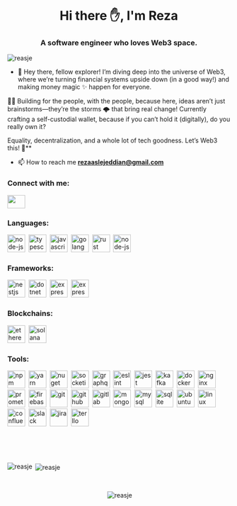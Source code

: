 <h1 align="center">Hi there ✋, I'm Reza</h1>
<h3 align="center">A software engineer who loves Web3 space.</h3>

<p align="left"> <img src="https://komarev.com/ghpvc/?username=reasje&label=Profile%20views&color=blue&style=flat"
        alt="reasje" /> </p>

- 🚀 Hey there, fellow explorer! I’m diving deep into the universe of Web3, where we’re turning financial systems upside
down (in a good way!) and making money magic ✨ happen for everyone.

👩‍🚀 Building for the people, with the people, because here, ideas aren’t just brainstorms—they’re the storms 🌩️ that
bring real change! Currently crafting a self-custodial wallet, because if you can’t hold it (digitally), do you really
own it?

Equality, decentralization, and a whole lot of tech goodness. Let’s Web3 this! 🦾**

- 📫 How to reach me **rezaaslejeddian@gmail.com**

<h3 align="left">Connect with me:</h3>
<p align="left">
    <a href="https://linkedin.com/in/reasje/" target="blank"><img align="center"
            src="https://cdn.jsdelivr.net/gh/devicons/devicon/icons/linkedin/linkedin-original.svg" alt="" height="30"
            width="40" /></a>
</p>

<div align="left">
    <h3>Languages:</h3>
    <p>
        <img src='https://cdn.jsdelivr.net/gh/devicons/devicon/icons/dart/dart-original.svg' alt="node-js" width="40"
            height="40" />&nbsp;
        <img src='https://cdn.jsdelivr.net/gh/devicons/devicon/icons/typescript/typescript-original.svg'
            alt="typescript" width="40" height="40" />&nbsp;
        <img src='https://cdn.jsdelivr.net/gh/devicons/devicon/icons/javascript/javascript-original.svg'
            alt="javascript" width="40" height="40" />&nbsp;
        <img src='https://cdn.jsdelivr.net/gh/devicons/devicon/icons/go/go-original-wordmark.svg' alt="golang"
            width="40" height="40" />&nbsp;
        <img src='https://cdn.jsdelivr.net/gh/devicons/devicon@latest/icons/rust/rust-original.svg' alt="rust"
            width="40" height="40" />&nbsp;
        <img src='https://cdn.jsdelivr.net/gh/devicons/devicon/icons/nodejs/nodejs-original-wordmark.svg' alt="node-js"
            width="40" height="40" />&nbsp;
    <h3>Frameworks:</h3>
    <p>
        <img src='https://cdn.jsdelivr.net/gh/devicons/devicon/icons/flutter/flutter-original.svg' alt="nestjs"
            width="40" height="40" />&nbsp;
        <img src='https://cdn.jsdelivr.net/gh/devicons/devicon/icons/react/react-original.svg' alt="dotnet" width="40"
            height="40" />&nbsp;
        <img src='https://cdn.jsdelivr.net/gh/devicons/devicon/icons/nextjs/nextjs-original.svg' alt="express"
            width="40" height="40" />&nbsp;
        <img src='https://cdn.jsdelivr.net/gh/devicons/devicon/icons/express/express-original.svg' alt="express"
            width="40" height="40" />&nbsp;
    <h3>Blockchains:</h3>
    <p>
        <img src='https://raw.githubusercontent.com/Cryptofonts/cryptoicons/refs/heads/master/SVG/eth.svg' alt="ethereum" width="40"
            height="40" />&nbsp;
        <img src='https://raw.githubusercontent.com/Cryptofonts/cryptoicons/refs/heads/master/SVG/sol.svg'
            alt="solana" width="40" height="40" />&nbsp;
    <h3>Tools:</h3>
    <p>
        <img src='https://cdn.jsdelivr.net/gh/devicons/devicon/icons/npm/npm-original-wordmark.svg' alt="npm" width="40"
            height="40" />&nbsp;
        <img src='https://cdn.jsdelivr.net/gh/devicons/devicon/icons/yarn/yarn-original-wordmark.svg' alt="yarn"
            width="40" height="40" />&nbsp;
        <img src='https://cdn.jsdelivr.net/gh/devicons/devicon/icons/pnpm/pnpm-original-wordmark.svg' alt="nuget"
            width="40" height="40" />&nbsp;
        <img src='https://cdn.jsdelivr.net/gh/devicons/devicon/icons/socketio/socketio-original-wordmark.svg'
            alt="socketio" width="40" height="40" />&nbsp;
        <img src='https://cdn.jsdelivr.net/gh/devicons/devicon/icons/graphql/graphql-plain-wordmark.svg' alt="graphql"
            width="40" height="40" />&nbsp;
        <img src='https://cdn.jsdelivr.net/gh/devicons/devicon/icons/eslint/eslint-original-wordmark.svg' alt="eslint"
            width="40" height="40" />&nbsp;
        <img src='https://cdn.jsdelivr.net/gh/devicons/devicon/icons/vscode/vscode-original.svg' alt="jest" width="40"
            height="40" />&nbsp;
        <img src='https://cdn.jsdelivr.net/gh/devicons/devicon/icons/apachekafka/apachekafka-original-wordmark.svg'
            alt="kafka" width="40" height="40" />&nbsp;
        <!-- <img src='https://cdn.jsdelivr.net/gh/devicons/devicon/icons/amazonwebservices/amazonwebservices-original-wordmark.svg'
            alt="aws" width="40" height="40" />&nbsp;
        <img src='https://cdn.jsdelivr.net/gh/devicons/devicon/icons/azure/azure-original-wordmark.svg' alt="azure"
            width="40" height="40" />&nbsp; -->
        <img src='https://cdn.jsdelivr.net/gh/devicons/devicon/icons/docker/docker-original-wordmark.svg' alt="docker"
            width="40" height="40" />&nbsp;
        <img src='https://cdn.jsdelivr.net/gh/devicons/devicon/icons/nginx/nginx-original.svg' alt="nginx" width="40"
            height="40" />&nbsp;
        <img src='https://cdn.jsdelivr.net/gh/devicons/devicon/icons/prometheus/prometheus-original-wordmark.svg'
            alt="prometheus" width="40" height="40" />&nbsp;
        <!-- <img src='https://cdn.jsdelivr.net/gh/devicons/devicon/icons/grafana/grafana-original-wordmark.svg'
            alt="grafana" width="40" height="40" />&nbsp; -->
        <img src='https://cdn.jsdelivr.net/gh/devicons/devicon/icons/firebase/firebase-plain-wordmark.svg'
            alt="firebase" width="40" height="40" />&nbsp;
        <img src='https://cdn.jsdelivr.net/gh/devicons/devicon/icons/git/git-original-wordmark.svg' alt="git" width="40"
            height="40" />&nbsp;
        <img src='https://cdn.jsdelivr.net/gh/devicons/devicon/icons/github/github-original-wordmark.svg' alt="github"
            width="40" height="40" />&nbsp;
        <img src='https://cdn.jsdelivr.net/gh/devicons/devicon/icons/gitlab/gitlab-original-wordmark.svg' alt="gitlab"
            width="40" height="40" />&nbsp;
        <img src='https://cdn.jsdelivr.net/gh/devicons/devicon/icons/mongodb/mongodb-original-wordmark.svg'
            alt="mongodb" width="40" height="40" />&nbsp;
        <img src='https://cdn.jsdelivr.net/gh/devicons/devicon/icons/mysql/mysql-original-wordmark.svg' alt="mysql"
            width="40" height="40" />&nbsp;
        <img src='https://cdn.jsdelivr.net/gh/devicons/devicon/icons/sqlite/sqlite-original-wordmark.svg' alt="sqlite"
            width="40" height="40" />&nbsp;
        <img src='https://cdn.jsdelivr.net/gh/devicons/devicon/icons/ubuntu/ubuntu-original.svg' alt="ubuntu" width="40"
            height="40" />&nbsp;
        <img src='https://cdn.jsdelivr.net/gh/devicons/devicon/icons/linux/linux-original.svg' alt="linux" width="40"
            height="40" />&nbsp;
        <img src='https://cdn.jsdelivr.net/gh/devicons/devicon/icons/githubactions/githubactions-original.svg'
            alt="confluence" width="40" height="40" />&nbsp;
        <img src='https://cdn.jsdelivr.net/gh/devicons/devicon/icons/slack/slack-original.svg' alt="slack" width="40"
            height="40" />&nbsp;
        <img src='https://cdn.jsdelivr.net/gh/devicons/devicon/icons/xcode/xcode-original.svg' alt="jira" width="40"
            height="40" />&nbsp;
        <img src='https://cdn.jsdelivr.net/gh/devicons/devicon/icons/androidstudio/androidstudio-original.svg'
            alt="terllo" width="40" height="40" />&nbsp;
    </p>
    </br></br></br>
    <p><img align="left"
            src="https://github-readme-stats.vercel.app/api?username=reasje&show_icons=true&count_private=true&theme=github_dark"
            alt="reasje" /></p>
    <p>&nbsp;<img align="center"
            src="https://github-readme-stats.vercel.app/api/top-langs/?username=reasje&layout=compact&hide=makefile,cmake,c%2B%2B,c,html,java,assembly,shell,css,python&theme=github_dark&exclude_repo=efcore,ReportSharp.DatabaseReporter,ReportSharp.DiscordReporter,EF.Seeder,ReportSharp.Api,dotnet_template,AppCommand,socket_sharp"
            alt="reasje" /></p>
    </br>
    <p align="center">&nbsp;<img align="center"
            src="https://github-profile-trophy.vercel.app/?username=reasje&theme=darkhub&no-bg=false&margin-w=20&title=Stars,MultiLanguage,Commits,Repositories,PullRequest"
            alt="reasje" /> </p>